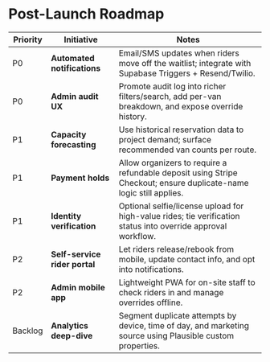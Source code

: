 # Post-Launch Roadmap

| Priority | Initiative | Notes |
| --- | --- | --- |
| P0 | **Automated notifications** | Email/SMS updates when riders move off the waitlist; integrate with Supabase Triggers + Resend/Twilio. |
| P0 | **Admin audit UX** | Promote audit log into richer filters/search, add per-van breakdown, and expose override history. |
| P1 | **Capacity forecasting** | Use historical reservation data to project demand; surface recommended van counts per route. |
| P1 | **Payment holds** | Allow organizers to require a refundable deposit using Stripe Checkout; ensure duplicate-name logic still applies. |
| P1 | **Identity verification** | Optional selfie/license upload for high-value rides; tie verification status into override approval workflow. |
| P2 | **Self-service rider portal** | Let riders release/rebook from mobile, update contact info, and opt into notifications. |
| P2 | **Admin mobile app** | Lightweight PWA for on-site staff to check riders in and manage overrides offline. |
| Backlog | **Analytics deep-dive** | Segment duplicate attempts by device, time of day, and marketing source using Plausible custom properties. |
